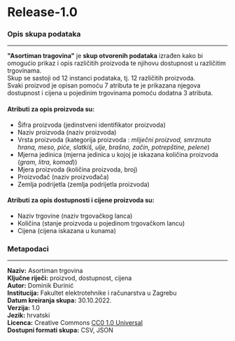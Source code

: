 # Release-1.0

### Opis skupa podataka
---
**"Asortiman tragovina"** je **skup otvorenih podataka** izrađen kako bi omogućio prikaz i opis različitih proizvoda te njihovu dostupnost u različitim trgovinama.<br>
Skup se sastoji od 12 instanci podataka, tj. 12 različitih proizvoda.<br>
Svaki proizvod je opisan pomoću 7 atributa te je prikazana njegova dostupnost i cijena u pojedinim trgovinama pomoću dodatna 3 atributa.<br>

#### Atributi za opis proizvoda su:
- Šifra proizvoda (jedinstveni identifikator proizvoda)
- Naziv proizvoda (naziv proizvoda)
- Vrsta proizvoda (kategorija proizvoda : *mliječni proizvod, smrznuta hrana, meso, piće, slatkiš, ulje, brašno, začin, potrepštine, pelene*)
- Mjerna jedinica (mjerna jedinica u kojoj je iskazana količina proizvoda (*gram, litra, komad*))
- Mjera proizvoda (količina proizvoda, broj)
- Proizvođač (naziv proizvođača)
- Zemlja podrijetla (zemlja podrijetla proizvoda)

#### Atributi za opis dostupnosti i cijene proizvoda su:
- Naziv trgovine (naziv trgovačkog lanca)
- Količina (stanje proizvoda u pojedinom trgovačkom lancu)
- Cijena (cijena iskazana u kunama)


### Metapodaci<br>
---
**Naziv:**  Asortiman trgovina<br>
**Ključne riječi:**  proizvod, dostupnost, cijena<br>
**Autor:**  Dominik Đurinić<br>
**Institucija:** Fakultet elektrotehnike i računarstva u Zagrebu<br>
**Datum kreiranja skupa:**  30.10.2022.<br>
**Verzija:**  1.0<br>
**Jezik:**  hrvatski<br>
**Licenca:** Creative Commons [CC0 1.0 Universal](https://creativecommons.org/publicdomain/zero/1.0/)<br>
**Dostupni formati skupa:**  CSV, JSON
